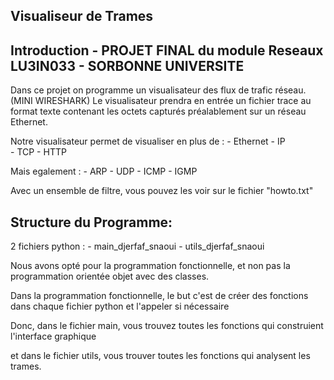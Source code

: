 ## Visualiseur de Trames

## Introduction - PROJET FINAL du module Reseaux LU3IN033 - SORBONNE UNIVERSITE

  Dans ce projet on programme un visualisateur des flux de trafic réseau. (MINI WIRESHARK)
  Le visualisateur prendra en entrée un fichier trace au format texte contenant les octets capturés préalablement sur un réseau Ethernet.
  
  Notre visualisateur permet de visualiser en plus de :
		- Ethernet 
		- IP  
		- TCP 
		- HTTP

  Mais egalement : 
    - ARP 
		- UDP 
		- ICMP 
		- IGMP

  Avec un ensemble de filtre, vous pouvez les voir sur le fichier "howto.txt"

## Structure du Programme:

2 fichiers python : 
		- main_djerfaf_snaoui 
		- utils_djerfaf_snaoui

Nous avons opté pour la programmation fonctionnelle, et non pas la programmation orientée objet avec des classes.

Dans la programmation fonctionnelle, le but c'est de créer des fonctions dans chaque fichier python et l'appeler si nécessaire

Donc, dans le fichier main, vous trouvez toutes les fonctions qui construient l'interface graphique

et dans le fichier utils, vous trouver toutes les fonctions qui analysent les trames.
